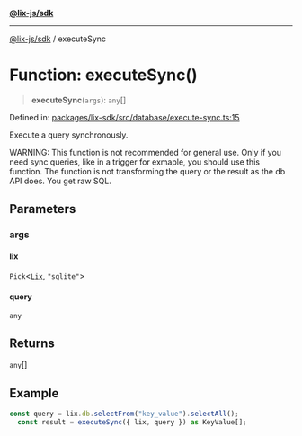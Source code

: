 [**@lix-js/sdk**](../README.md)

***

[@lix-js/sdk](../README.md) / executeSync

# Function: executeSync()

> **executeSync**(`args`): `any`[]

Defined in: [packages/lix-sdk/src/database/execute-sync.ts:15](https://github.com/opral/monorepo/blob/c13f0c918d257762bc7c6d37d45e4c6bded6e939/packages/lix-sdk/src/database/execute-sync.ts#L15)

Execute a query synchronously.

WARNING: This function is not recommended for general use.
Only if you need sync queries, like in a trigger for exmaple,
you should use this function. The function is not transforming
the query or the result as the db API does. You get raw SQL.

## Parameters

### args

#### lix

`Pick`\<[`Lix`](../type-aliases/Lix.md), `"sqlite"`\>

#### query

`any`

## Returns

`any`[]

## Example

```ts
const query = lix.db.selectFrom("key_value").selectAll();
  const result = executeSync({ lix, query }) as KeyValue[];
```
